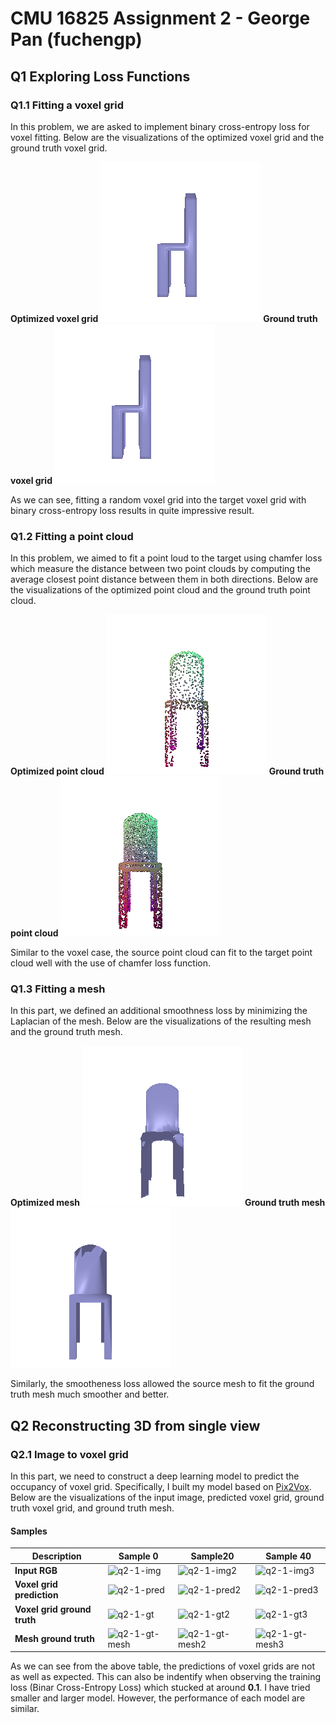 # CMU 16825 Assignment 2 - George Pan (fuchengp)

## Q1 Exploring Loss Functions

### Q1.1 Fitting a voxel grid

In this problem, we are asked to implement binary cross-entropy loss for voxel fitting. Below are the visualizations of the optimized voxel grid and the ground truth voxel grid.

**Optimized voxel grid**
![q1-1-src](results/q1/q1-1_src.gif)
**Ground truth voxel grid**
![q1-1-gt](results/q1/q1-1_tgt.gif)

As we can see, fitting a random voxel grid into the target voxel grid with binary cross-entropy loss results in quite impressive result.

### Q1.2 Fitting a point cloud

In this problem, we aimed to fit a point loud to the target using chamfer loss which measure the distance between two point clouds by computing the average closest point distance between them in both directions. Below are the visualizations of the optimized point cloud and the ground truth point cloud.

**Optimized point cloud**
![q1-2-src](results/q1/q1-2_src.gif)
**Ground truth point cloud**
![q1-2-gt](results/q1/q1-2_tgt.gif)

Similar to the voxel case, the source point cloud can fit to the target point cloud well with the use of chamfer loss function.

### Q1.3 Fitting a mesh

In this part, we defined an additional smoothness loss by minimizing the Laplacian of the mesh. Below are the visualizations of the resulting mesh and the ground truth mesh.

**Optimized mesh**
![q1-3-src](results/q1/q1-3_src.gif)
**Ground truth mesh**
![q1-3-gt](results/q1/q1-3_tgt.gif)

Similarly, the smootheness loss allowed the source mesh to fit the ground truth mesh much smoother and better.

## Q2 Reconstructing 3D from single view

### Q2.1 Image to voxel grid
In this part, we need to construct a deep learning model to predict the occupancy of voxel grid. Specifically, I built my model based on [Pix2Vox](https://github.com/hzxie/Pix2Vox/blob/master/models/decoder.py). Below are the visualizations of the input image, predicted voxel grid, ground truth voxel grid, and ground truth mesh.

#### Samples

| **Description** | **Sample 0** | **Sample20** | **Sample 40** |
| -------------- | ------------------------ | ------------------------ | ------------------------ |
| **Input RGB** | ![q2-1-img](results/q2/vox_small/q2_vox_rgb_0.png) | ![q2-1-img2](results/q2/vox_small/q2_vox_rgb_20.png) | ![q2-1-img3](results/q2/vox_small/q2_vox_rgb_40.png) |
| **Voxel grid prediction** | ![q2-1-pred](results/q2/vox_small/q2_vox_pred_0.gif) | ![q2-1-pred2](results/q2/vox_small/q2_vox_pred_20.gif) | ![q2-1-pred3](results/q2/vox_small/q2_vox_pred_40.gif) |
| **Voxel grid ground truth** | ![q2-1-gt](results/q2/vox_small/q2_vox_gt_0.gif)         | ![q2-1-gt2](results/q2/vox_small/q2_vox_gt_20.gif) | ![q2-1-gt3](results/q2/vox_small/q2_vox_gt_40.gif) |
| **Mesh ground truth** | ![q2-1-gt-mesh](results/q2/vox_small/q2_mesh_gt_0.gif)       | ![q2-1-gt-mesh2](results/q2/vox_small/q2_mesh_gt_20.gif) | ![q2-1-gt-mesh3](results/q2/vox_small/q2_mesh_gt_40.gif) |

As we can see from the above table, the predictions of voxel grids are not as well as expected. This can also be indentify when observing the training loss (Binar Cross-Entropy Loss) which stucked at around **0.1**. I have tried smaller and larger model. However, the performance of each model are similar.